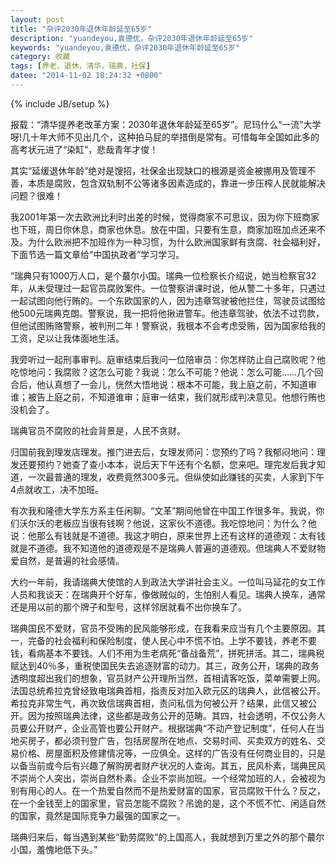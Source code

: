 ```yaml
---
layout: post
title: "杂评2030年退休年龄延至65岁"
description: "yuandeyou,袁德优，杂评2030年退休年龄延至65岁"
keywords: "yuandeyou,袁德优，杂评2030年退休年龄延至65岁"
category: 收藏
tags: [养老，退休，清华，瑞典，社保]
datee: "2014-11-02 18:24:32 +0800"
---
```

{% include JB/setup %}


 报载：“清华提养老改革方案：2030年退休年龄延至65岁”。尼玛什么“一流”大学呀!几十年大师不见出几个，这种拍马屁的举措倒是常有。可惜每年全国如此多的高考状元进了“染缸”，悲哉青年才俊！

 其实“延缓退休年龄”绝对是馊招，社保金出现缺口的根源是资金被挪用及管理不善，本质是腐败，包含双轨制不公等诸多因素造成的，靠进一步压榨人民就能解决问题？很难！

<!-- more -->

 我2001年第一次去欧洲比利时出差的时候，觉得商家不可思议，因为你下班商家也下班，周日你休息，商家也休息。放在中国，只要有生意，商家加班加点还来不及。为什么欧洲把不加班作为一种习惯，为什么欧洲国家鲜有贪腐、社会福利好，下面节选一篇文章给“中国执政者”学习学习。

“瑞典只有1000万人口，是个蕞尔小国。瑞典一位检察长介绍说，她当检察官32年，从未受理过一起官员腐败案件。一位警察讲课时说，他从警二十多年，只遇过一起试图向他行贿的。一个东欧国家的人，因为违章驾驶被他拦住，驾驶员试图给他500元瑞典克朗。警察说，我一把将他揪进警车。他违章驾驶，依法不过罚款，但他试图贿赂警察，被判刑二年！警察说，我根本不会考虑受贿，因为国家给我的工资，足以让我体面地生活。

 我旁听过一起刑事审判。庭审结束后我问一位陪审员：你怎样防止自己腐败呢？他吃惊地问：我腐败？这怎么可能？我说：怎么不可能？他说：怎么可能……几个回合后，他认真想了一会儿，恍然大悟地说：根本不可能，我上庭之前，不知道审谁；被告上庭之前，不知道谁审；庭审一结束，我们就形成判决意见。他想行贿也没机会了。

 瑞典官员不腐败的社会背景是，人民不贪财。

 归国前我到理发店理发。推门进去后，女理发师问：您预约了吗？我郁闷地问：理发还要预约？她查了查小本本，说后天下午还有个名额，您来吧。理完发后我才知道，一次最普通的理发，收费竟然300多元。但纵使如此赚钱的买卖，人家到下午4点就收工，决不加班。

有次我和隆德大学东方系主任闲聊。“文革”期间他曾在中国工作很多年。我说，你们沃尔沃的老板应当很有钱啊？他说，这家伙不道德。我吃惊地问：为什么？他说：他那么有钱就是不道德。我这才明白，原来世界上还有这样的道德观：太有钱就是不道德。我不知道他的道德观是不是瑞典人普遍的道德观。但瑞典人不爱财物爱自然，是普遍的社会感情。

 大约一年前，我请瑞典大使馆的人到政法大学讲社会主义。一位叫马延花的女工作人员和我谈天：在瑞典开个好车，像做贼似的，生怕别人看见。瑞典人换车，通常还是用以前的那个牌子和型号，这样邻居就看不出你换车了。

 瑞典国民不爱财，官员不受贿的民风能够形成，在我看来应当有几个主要原因。其一，完备的社会福利和保险制度，使人民心中不慌不怕。上学不要钱，养老不要钱，看病基本不要钱。人们不用为生老病死“备战备荒”，拼死拼活。其二，瑞典税赋达到40％多，重税使国民失去追逐财富的动力。其三，政务公开，瑞典的政务透明度超出我们的想象，官员财产公开理所当然，首相请客吃饭，菜单需要上网。法国总统希拉克曾经致电瑞典首相，指责反对加入欧元区的瑞典人，此信被公开。希拉克非常生气，再次致信瑞典首相，责问私信为何被公开？结果，此信又被公开。因为按照瑞典法律，这些都是政务公开的范畴。其四，社会透明，不仅公务人员要公开财产，企业高管也要公开财产。根据瑞典“不动产登记制度”，任何人在当地买房子，都必须刊登广告，包括房屋所在地点、交易时间、买卖双方的姓名、交易价格、房屋面积及修建情况等，一应俱全。这样的广告没有任何商业目的，只是以备当前或今后有兴趣了解购房者财产状况的人查询。其五，民风朴素，瑞典民风不崇尚个人突出，崇尚自然朴素。企业不崇尚加班。一个经常加班的人，会被视为别有用心的人。在一个热爱自然而不是热爱财富的国家，官员腐败干什么？反之，在一个金钱至上的国家里，官员怎能不腐败？吊诡的是，这个不慌不忙、闲适自然的国家，竟然是国际竞争力最强的国家之一。

 瑞典归来后，每当遇到某些“勤劳腐败”的上国高人，我就想到万里之外的那个蕞尔小国，羞愧地低下头。”

